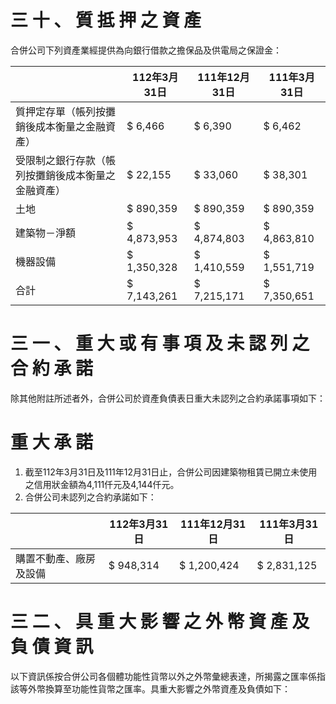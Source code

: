 # 三 十 、 質 抵 押 之 資 產

合併公司下列資產業經提供為向銀行借款之擔保品及供電局之保證金：

| |112年3月31日|111年12月31日|111年3月31日|
|---|---|---|---|
|質押定存單（帳列按攤銷後成本衡量之金融資產）|$ 6,466|$ 6,390|$ 6,462|
|受限制之銀行存款（帳列按攤銷後成本衡量之金融資產）|$ 22,155|$ 33,060|$ 38,301|
|土地|$ 890,359|$ 890,359|$ 890,359|
|建築物－淨額|$ 4,873,953|$ 4,874,803|$ 4,863,810|
|機器設備|$ 1,350,328|$ 1,410,559|$ 1,551,719|
|合計|$ 7,143,261|$ 7,215,171|$ 7,350,651|

# 三 一 、 重 大 或 有 事 項 及 未 認 列 之 合 約 承 諾

除其他附註所述者外，合併公司於資產負債表日重大未認列之合約承諾事項如下：

# 重 大 承 諾

1. 截至112年3月31日及111年12月31日止，合併公司因建築物租賃已開立未使用之信用狀金額為4,111仟元及4,144仟元。
2. 合併公司未認列之合約承諾如下：

| |112年3月31日|111年12月31日|111年3月31日|
|---|---|---|---|
|購置不動產、廠房及設備|$ 948,314|$ 1,200,424|$ 2,831,125|

# 三 二 、 具 重 大 影 響 之 外 幣 資 產 及 負 債 資 訊

以下資訊係按合併公司各個體功能性貨幣以外之外幣彙總表達，所揭露之匯率係指該等外幣換算至功能性貨幣之匯率。具重大影響之外幣資產及負債如下：